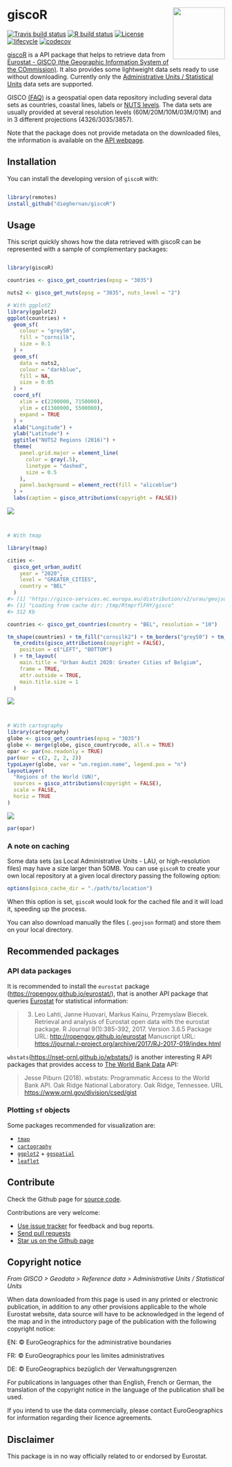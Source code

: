
<!-- README.md is generated from README.Rmd. Please edit that file -->

# giscoR <img src="man/figures/logo.png" align="right" width="120" />

<!-- badges: start -->

[![Travis build
status](https://travis-ci.com/dieghernan/giscoR.svg?branch=master)](https://travis-ci.com/dieghernan/giscoR)
[![R build
status](https://github.com/dieghernan/giscoR/workflows/R-CMD-check/badge.svg)](https://github.com/dieghernan/giscoR/actions)
[![License](https://img.shields.io/badge/license-GPL—3.0-blue)](https://github.com/dieghernan/giscoR/blob/master/LICENSE.md)
[![lifecycle](https://img.shields.io/badge/lifecycle-experimental-orange.svg)](https://www.tidyverse.org/lifecycle/#experimental)
[![codecov](https://codecov.io/gh/dieghernan/giscoR/branch/master/graph/badge.svg)](https://codecov.io/gh/dieghernan/giscoR)
<!-- badges: end -->

[giscoR](https://dieghernan.github.io/giscoR/) is a API package that
helps to retrieve data from [Eurostat - GISCO (the Geographic
Information System of the
COmmission)](https://ec.europa.eu/eurostat/web/gisco). It also provides
some lightweight data sets ready to use without downloading. Currently
only the [Administrative Units / Statistical
Units](https://ec.europa.eu/eurostat/web/gisco/geodata/reference-data/administrative-units-statistical-units)
data sets are supported.

GISCO [(FAQ)](https://ec.europa.eu/eurostat/web/gisco/faq) is a
geospatial open data repository including several data sets as
countries, coastal lines, labels or [NUTS
levels](https://ec.europa.eu/eurostat/web/regions-and-cities/overview).
The data sets are usually provided at several resolution levels
(60M/20M/10M/03M/01M) and in 3 different projections (4326/3035/3857).

Note that the package does not provide metadata on the downloaded files,
the information is available on the [API
webpage](https://gisco-services.ec.europa.eu/distribution/v2/).

## Installation

You can install the developing version of `giscoR` with:

``` r

library(remotes)
install_github("dieghernan/giscoR")
```

## Usage

This script quickly shows how the data retrieved with giscoR can be
represented with a sample of complementary packages:

``` r

library(giscoR)

countries <- gisco_get_countries(epsg = "3035")

nuts2 <- gisco_get_nuts(epsg = "3035", nuts_level = "2")

# With ggplot2
library(ggplot2)
ggplot(countries) +
  geom_sf(
    colour = "grey50",
    fill = "cornsilk",
    size = 0.1
  ) +
  geom_sf(
    data = nuts2,
    colour = "darkblue",
    fill = NA,
    size = 0.05
  ) +
  coord_sf(
    xlim = c(2200000, 7150000),
    ylim = c(1380000, 5500000),
    expand = TRUE
  ) +
  xlab("Longitude") +
  ylab("Latitude") +
  ggtitle("NUTS2 Regions (2016)") +
  theme(
    panel.grid.major = element_line(
      color = gray(.5),
      linetype = "dashed",
      size = 0.5
    ),
    panel.background = element_rect(fill = "aliceblue")
  ) +
  labs(caption = gisco_attributions(copyright = FALSE))
```

![](man/figures/README-example-1.png)<!-- -->

``` r


# With tmap

library(tmap)

cities <-
  gisco_get_urban_audit(
    year = "2020",
    level = "GREATER_CITIES",
    country = "BEL"
  )
#> [1] "https://gisco-services.ec.europa.eu/distribution/v2/urau/geojson/URAU_RG_100K_2020_4326_GREATER_CITIES.geojson"
#> [1] "Loading from cache dir: /tmp/RtmprflFHY/gisco"
#> 312 Kb

countries <- gisco_get_countries(country = "BEL", resolution = "10")

tm_shape(countries) + tm_fill("cornsilk2") + tm_borders("grey50") + tm_shape(cities) + tm_fill("purple4") +
  tm_credits(gisco_attributions(copyright = FALSE),
    position = c("LEFT", "BOTTOM")
  ) + tm_layout(
    main.title = "Urban Audit 2020: Greater Cities of Belgium",
    frame = TRUE,
    attr.outside = TRUE,
    main.title.size = 1
  )
```

![](man/figures/README-example-2.png)<!-- -->

``` r


# With cartography
library(cartography)
globe <- gisco_get_countries(epsg = "3035")
globe <- merge(globe, gisco_countrycode, all.x = TRUE)
opar <- par(no.readonly = TRUE)
par(mar = c(2, 2, 2, 2))
typoLayer(globe, var = "un.region.name", legend.pos = "n")
layoutLayer(
  "Regions of the World (UN)",
  sources = gisco_attributions(copyright = FALSE),
  scale = FALSE,
  horiz = TRUE
)
```

![](man/figures/README-example-3.png)<!-- -->

``` r
par(opar)
```

### A note on caching

Some data sets (as Local Administrative Units - LAU, or high-resolution
files) may have a size larger than 50MB. You can use `giscoR` to create
your own local repository at a given local directory passing the
following option:

``` r
options(gisco_cache_dir = "./path/to/location")
```

When this option is set, `giscoR` would look for the cached file and it
will load it, speeding up the process.

You can also download manually the files (`.geojson` format) and store
them on your local directory.

## Recommended packages

### API data packages

It is recommended to install the `eurostat` package
(<https://ropengov.github.io/eurostat/>), that is another API package
that queries [Eurostat](https://ec.europa.eu/eurostat/) for statistical
information:

> 3)  Leo Lahti, Janne Huovari, Markus Kainu, Przemyslaw Biecek.
>     Retrieval and analysis of Eurostat open data with the eurostat
>     package. R Journal 9(1):385-392, 2017. Version 3.6.5 Package URL:
>     <http://ropengov.github.io/eurostat> Manuscript URL:
>     <https://journal.r-project.org/archive/2017/RJ-2017-019/index.html>

`wbstats`(<https://nset-ornl.github.io/wbstats/>) is another interesting
R API packages that provides access to [The World Bank
Data](https://data.worldbank.org/) API:

> Jesse Piburn (2018). wbstats: Programmatic Access to the World Bank
> API. Oak Ridge National Laboratory. Oak Ridge, Tennessee. URL
> <https://www.ornl.gov/division/csed/gist>

### Plotting `sf` objects

Some packages recommended for visualization are:

  - [`tmap`](https://mtennekes.github.io/tmap)  
  - [`cartography`](http://riatelab.github.io/cartography/docs/)
  - [`ggplot2`](https://github.com/tidyverse/ggplot2) +
    [`ggspatial`](https://github.com/paleolimbot/ggspatial)
  - [`leaflet`](https://rstudio.github.io/leaflet/)

## Contribute

Check the Github page for [source
code](https://github.com/dieghernan/giscoR/).

Contributions are very welcome:

  - [Use issue tracker](https://github.com/dieghernan/giscoR/issues) for
    feedback and bug reports.
  - [Send pull requests](https://github.com/dieghernan/giscoR/)
  - [Star us on the Github page](https://github.com/dieghernan/giscoR)

## Copyright notice

*From GISCO \> Geodata \> Reference data \> Administrative Units /
Statistical Units*

When data downloaded from this page is used in any printed or electronic
publication, in addition to any other provisions applicable to the whole
Eurostat website, data source will have to be acknowledged in the legend
of the map and in the introductory page of the publication with the
following copyright notice:

EN: © EuroGeographics for the administrative boundaries

FR: © EuroGeographics pour les limites administratives

DE: © EuroGeographics bezüglich der Verwaltungsgrenzen

For publications in languages other than English, French or German, the
translation of the copyright notice in the language of the publication
shall be used.

If you intend to use the data commercially, please contact
EuroGeographics for information regarding their licence agreements.

## Disclaimer

This package is in no way officially related to or endorsed by Eurostat.
